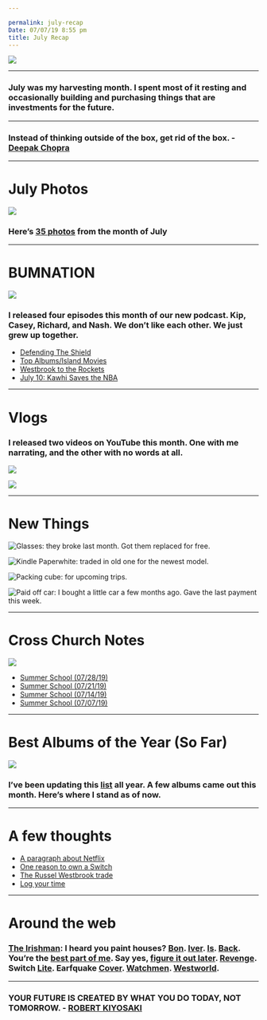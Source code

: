 ```yaml
---

permalink: july-recap
Date: 07/07/19 8:55 pm
title: July Recap
---
```


![][image-1]

---- 

### July was my harvesting month. I spent most of it resting and occasionally building and purchasing things that are investments for the future.

---- 

### Instead of thinking outside of the box, get rid of the box. - [Deepak Chopra][1]

---- 

# July Photos

[![][image-2]][2]

### Here’s [35 photos][3] from the month of July

---- 

# BUMNATION

![][image-3]

### I released four episodes this month of our new podcast. Kip, Casey, Richard, and Nash. We don’t like each other. We just grew up together.

- [Defending The Shield][4]
- [Top Albums/Island Movies][5]
- [Westbrook to the Rockets][6]
- [July 10: Kawhi Saves the NBA][7]

---- 

# Vlogs

### I released two videos on YouTube this month. One with me narrating, and the other with no words at all.

[![][image-4]][8]

[![][image-5]][9]

---- 

# New Things

![Glasses: they broke last month. Got them replaced for free.][image-6]

![Kindle Paperwhite: traded in old one for the newest model.][image-7]

![Packing cube: for upcoming trips.][image-8]

![Paid off car: I bought a little car a few months ago. Gave the last payment this week.][image-9]

---- 

# Cross Church Notes

![][image-10]

- [Summer School (07/28/19)][10]
- [Summer School (07/21/19)][11]
- [Summer School (07/14/19)][12]
- [Summer School (07/07/19)][13]

---- 

# Best Albums of the Year (So Far)

![][image-11]

### I’ve been updating this [list][14] all year. A few albums came out this month. Here’s where I stand as of now.

---- 

# A few thoughts

- [A paragraph about Netflix][15]
- [One reason to own a Switch][16]
- [The Russel Westbrook trade][17]
- [Log your time][18]

---- 

# Around the web

### [The Irishman][19]: I heard you paint houses? [Bon][20]. [Iver][21]. [Is][22]. [Back][23]. You’re the [best part of me][24]. Say yes, [figure it out later][25]. [Revenge][26]. Switch [Lite][27]. Earfquake [Cover][28]. [Watchmen][29]. [Westworld][30].

---- 

### YOUR FUTURE IS CREATED BY WHAT YOU DO TODAY, NOT TOMORROW. - [ROBERT KIYOSAKI][31]

[1]:	https://nashp.com/instead-of-thinking-outside-the-box-get-rid-of-the-box-deepak-chopra
[2]:	https://nashp.com/july
[3]:	https://nashp.com/july
[4]:	https://overcast.fm/+JxQglecfA
[5]:	https://overcast.fm/+JxQhjAk-s
[6]:	https://overcast.fm/+JxQhsWEFk
[7]:	https://overcast.fm/+JxQgNlY-g
[8]:	https://youtu.be/tku_tPeApV4
[9]:	https://youtu.be/eFh_AM38dwI
[10]:	https://nashp.com/cross-church-notes-summer-school-07/28/19
[11]:	https://nashp.com/cross-church-notes-summer-school-07/21/19
[12]:	https://nashp.com/cross-church-notes-summer-school-07/14/19
[13]:	https://nashp.com/cross-church-notes-summer-school-06/07/19
[14]:	https://nashp.com/2019-albums
[15]:	https://nashp.com/netflix-is-losing-beloved-shows-subscribers-and-confidence
[16]:	https://nashp.com/reason-to-own-a-switch-indie-games
[17]:	https://nashp.com/my-thoughts-on-russell-westbrook-being-traded-for-chris-paul
[18]:	https://nashp.com/log-your-time-and-what-youve-been-up-to-every-30-minutes
[19]:	https://nashp.com/the-irishman-official-teaser
[20]:	https://nashp.com/sincerity-is-forever-in-season
[21]:	https://nashp.com/bon-iver-faith-official-lyric-video
[22]:	https://nashp.com/bon-iver-faith-official-lyric-video
[23]:	https://nashp.com/bon-iver-autumn
[24]:	https://nashp.com/ed-sheeran-best-part-of-me-feat-yebba
[25]:	https://nashp.com/say-yes-figure-it-out-later-with-tyler-babin
[26]:	https://nashp.com/dreamville-presents-revenge-documentary
[27]:	https://nashp.com/first-look-at-nintendo-switch-lite-a-new-addition-to-the-nintendo-switch-family
[28]:	https://nashp.com/earfquake-tyler-the-creator-guitar-cover
[29]:	https://nashp.com/watchmen-official-comic-con-trailer-hbo
[30]:	https://nashp.com/official-sdcc-trailer-westworld-season-3-2020-hbo
[31]:	https://nashp.com/your-future-is-created-by-what-you-do-today-not-tomorrow-robert-kiyosaki

[image-1]:	https://i.imgur.com/xnG2hmW.png
[image-2]:	https://i.imgur.com/8EKQSGT.jpg
[image-3]:	https://i.imgur.com/cv7wAgj.jpg
[image-4]:	https://i.imgur.com/2gjQrvk.png
[image-5]:	https://i.imgur.com/agaTmjU.jpg
[image-6]:	https://nashp.com/_image_cache/ece0ac70-17b5-4741-92d1-6a25960efdd5.jpg
[image-7]:	https://i.imgur.com/dQdoO1L.jpg
[image-8]:	https://nashp.com/_image_cache/6afd5f26-f19c-4990-8d89-5edd98f0bce1.jpg
[image-9]:	https://nashp.com/_image_cache/1e498298-4da9-4111-b02b-7be0921b394a.jpg
[image-10]:	https://nashp.com/_image_cache/f540b9d0-6c81-49e4-9ada-be48a8355bce.jpg
[image-11]:	https://i.imgur.com/ylumkKi.png